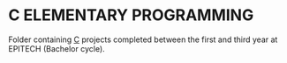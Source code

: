 # C ELEMENTARY PROGRAMMING

Folder containing <ins>C</ins> projects completed between the first and third year at EPITECH (Bachelor cycle).
